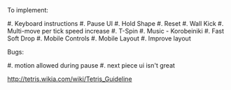 
To implement:

#. Keyboard instructions
#. Pause UI
#. Hold Shape
#. Reset
#. Wall Kick
#. Multi-move per tick speed increase
#. T-Spin
#. Music - Korobeiniki
#. Fast Soft Drop
#. Mobile Controls
#. Mobile Layout
#. Improve layout

Bugs:

#. motion allowed during pause
#. next piece ui isn't great

http://tetris.wikia.com/wiki/Tetris_Guideline

